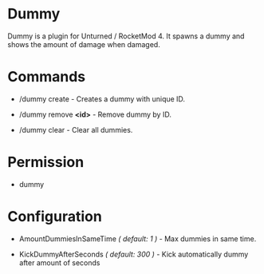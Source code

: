 # Dummy
Dummy is a plugin for Unturned / RocketMod 4. It spawns a dummy and shows the amount of damage when damaged.

# Commands
- /dummy create - Creates a dummy with unique ID.

- /dummy remove **&lt;id&gt;** - Remove dummy by ID.

- /dummy clear - Clear all dummies.

# Permission
- dummy

# Configuration

- AmountDummiesInSameTime _( default: 1 )_ - Max dummies in same time.

- KickDummyAfterSeconds _( default: 300 )_ - Kick automatically dummy after amount of seconds
